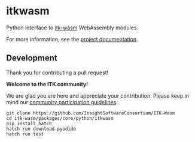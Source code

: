 # itkwasm

Python interface to [itk-wasm](https://wasm.itk.org) WebAssembly modules.

For more information, see the [project documentation](https://itkwasm.readthedocs.io).

## Development

Thank you for contributing a pull request!

**Welcome to the ITK community!**

We are glad you are here and appreciate your contribution. Please keep in mind our [community participation guidelines](https://github.com/InsightSoftwareConsortium/ITK/blob/main/CODE_OF_CONDUCT.md).

```
git clone https://github.com/InsightSoftwareConsortium/ITK-Wasm
cd itk-wasm/packages/core/python/itkwasm
pip install hatch
hatch run download-pyodide
hatch run test
```

